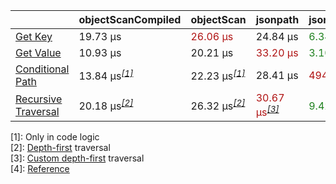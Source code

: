 | |objectScanCompiled|objectScan|jsonpath|jsonpathplus|jmespath|
|---|---|---|---|---|---|
|<a href="./test/comparison/suites/key.js">Get Key</a>|19.73 μs|<span style="color:#b01414">26.06 μs</span>|24.84 μs|<span style="color:#1f811f">6.34 μs</span>|<span style='color:#ff0000'>✘</span>|
|<a href="./test/comparison/suites/value.js">Get Value</a>|10.93 μs|20.21 μs|<span style="color:#b01414">33.20 μs</span>|<span style="color:#1f811f">3.10 μs</span>|4.99 μs|
|<a href="./test/comparison/suites/condition.js">Conditional Path</a>|13.84 μs<i><sup><a href="timing_ref_1">[1]</a></sup></i>|22.23 μs<i><sup><a href="timing_ref_1">[1]</a></sup></i>|28.41 μs|<span style="color:#b01414">494.41 μs</span>|<span style="color:#1f811f">5.97 μs</span>|
|<a href="./test/comparison/suites/recursive.js">Recursive Traversal</a>|20.18 μs<i><sup><a href="timing_ref_2">[2]</a></sup></i>|26.32 μs<i><sup><a href="timing_ref_2">[2]</a></sup></i>|<span style="color:#b01414">30.67 μs<i><sup><a href="timing_ref_3">[3]</a></sup></i></span>|<span style="color:#1f811f">9.42 μs<i><sup><a href="timing_ref_3">[3]</a></sup></i></span>|<span style='color:#ff0000'>✘</span><i><sup><a href="timing_ref_4">[4]</a></sup></i>|

<a id="#timing_ref_1">[1]</a>:  Only in code logic<br>
<a id="#timing_ref_2">[2]</a>:  [Depth-first](https://en.wikipedia.org/wiki/Tree_traversal#Depth-first_search) traversal<br>
<a id="#timing_ref_3">[3]</a>:  [Custom depth-first](https://cs.stackexchange.com/questions/99440) traversal<br>
<a id="#timing_ref_4">[4]</a>: [Reference](https://github.com/jmespath/jmespath.py/issues/110)<br>
